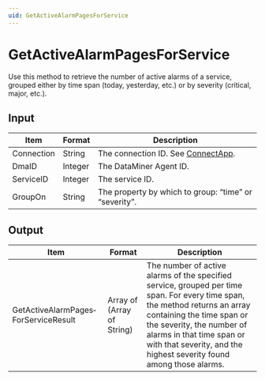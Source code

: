 ```yaml
---
uid: GetActiveAlarmPagesForService
---
```


# GetActiveAlarmPagesForService

Use this method to retrieve the number of active alarms of a service, grouped either by time span (today, yesterday, etc.) or by severity (critical, major, etc.).

## Input

| Item       | Format  | Description                                           |
|------------|---------|-------------------------------------------------------|
| Connection | String  | The connection ID. See [ConnectApp](xref:ConnectApp).  |
| DmaID      | Integer | The DataMiner Agent ID.                               |
| ServiceID  | Integer | The service ID.                                       |
| GroupOn    | String  | The property by which to group: “time” or “severity”. |

## Output

| Item | Format | Description |
|--|--|--|
| GetActiveAlarmPages­ForServiceResult | Array of (Array of String) | The number of active alarms of the specified service, grouped per time span. For every time span, the method returns an array containing the time span or the severity, the number of alarms in that time span or with that severity, and the highest severity found among those alarms. |
